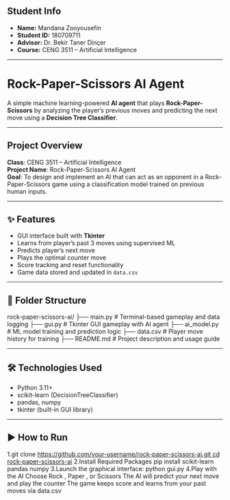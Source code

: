 

## Student Info

- **Name:** Mandana Zooyousefin  
- **Student ID:** 180709711  
- **Advisor:** Dr. Bekir Taner Dinçer  
- **Course:** CENG 3511 – Artificial Intelligence  

---

# Rock-Paper-Scissors AI Agent

A simple machine learning-powered **AI agent** that plays **Rock-Paper-Scissors** by analyzing the player’s previous moves and predicting the next move using a **Decision Tree Classifier**.

---

## Project Overview

**Class**: CENG 3511 – Artificial Intelligence  
**Project Name**: Rock-Paper-Scissors AI Agent  
**Goal**: To design and implement an AI that can act as an opponent in a Rock-Paper-Scissors game using a classification model trained on previous human inputs.

---

## ✨ Features

- GUI interface built with **Tkinter**
- Learns from player’s past 3 moves using supervised ML
- Predicts player’s next move
- Plays the optimal counter move
- Score tracking and reset functionality
- Game data stored and updated in `data.csv`

---

## 📂 Folder Structure

rock-paper-scissors-ai/
├── main.py # Terminal-based gameplay and data logging
├── gui.py # Tkinter GUI gameplay with AI agent
├── ai_model.py # ML model training and prediction logic
├── data.csv # Player move history for training
├── README.md # Project description and usage guide



---

## 🛠️ Technologies Used

- Python 3.11+
- scikit-learn (DecisionTreeClassifier)
- pandas, numpy
- tkinter (built-in GUI library)

---

## ▶️ How to Run

1.git clone [https://github.com/your-username/rock-paper-scissors-ai.git
   cd rock-paper-scissors-ai](https://github.com/mandanazooyousefi/rock-paper-scissors-ai)
2.Install Required Packages
    pip install scikit-learn pandas numpy
3.Launch the graphical interface:
    python gui.py
4.Play with the AI
   Choose Rock , Paper , or Scissors 
    The AI will predict your next move and play the counter
    The game keeps score and learns from your past moves via data.csv 
